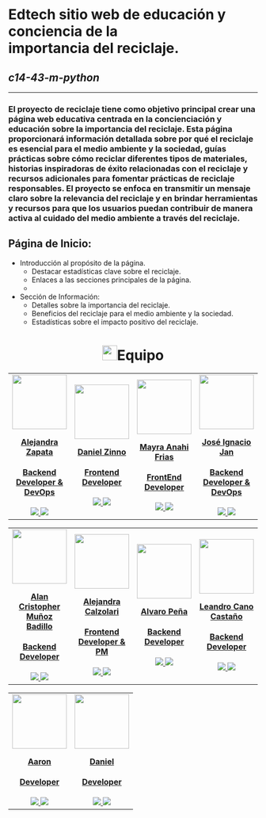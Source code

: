 # Edtech sitio web de educación y conciencia de la importancia del reciclaje.

## *c14-43-m-python*
---
### El proyecto de reciclaje tiene como objetivo principal crear una página web educativa centrada en la concienciación y educación sobre la importancia del reciclaje. Esta página proporcionará información detallada sobre por qué el reciclaje es esencial para el medio ambiente y la sociedad, guías prácticas sobre cómo reciclar diferentes tipos de materiales, historias inspiradoras de éxito relacionadas con el reciclaje y recursos adicionales para fomentar prácticas de reciclaje responsables. El proyecto se enfoca en transmitir un mensaje claro sobre la relevancia del reciclaje y en brindar herramientas y recursos para que los usuarios puedan contribuir de manera activa al cuidado del medio ambiente a través del reciclaje.

## Página de Inicio:

* Introducción al propósito de la página.
  * Destacar estadísticas clave sobre el reciclaje.
  * Enlaces a las secciones principales de la página.
  * 
* Sección de Información:
  * Detalles sobre la importancia del reciclaje.
  * Beneficios del reciclaje para el medio ambiente y la sociedad.
  * Estadísticas sobre el impacto positivo del reciclaje.

<h1 align="center"> 
<img src="https://media1.giphy.com/media/gF2m2JOyGReppog8hU/giphy.gif" width="30px">Equipo
</h1>

<table>
  <tr>
    <td>
      <div align="center">
        <a href="https://www.linkedin.com/in/alejandrazapatap/" target="_blank" rel="author">
          <img width="110" src="https://media.licdn.com/dms/image/C4D03AQGSE3zGLNuitg/profile-displayphoto-shrink_200_200/0/1645888079340?e=1701907200&v=beta&t=otsZUY8Kzi0OiRSVLYFWiixa5x-XIkazEEGq9EH8HEk"/>
        </a>
        <a href="https://www.linkedin.com/in/alejandrazapatap/" target="_blank" rel="author">
          <h4 style="margin-top: 1rem;">Alejandra Zapata</h4>
          <h4 style="margin-top: 1rem;">Backend Developer & DevOps</h4>
        </a>
        <a href="https://github.com/alejandrazapatap" target="_blank">
          <img src="https://img.shields.io/static/v1?style=for-the-badge&message=GitHub&color=172B4D&logo=GitHub&logoColor=FFFFFF&label="/>
        </a>
        <a href="https://www.linkedin.com/in/alejandrazapatap/" target="_blank">
          <img src="https://img.shields.io/badge/linkedin%20-%230077B5.svg?&style=for-the-badge&logo=linkedin&logoColor=white"/>
        </a>
      </div>
    </td>
    <td>
      <div align="center">
        <a href="https://www.linkedin.com/in/daniel-zinno/" target="_blank" rel="author">
          <img width="110" src="https://media.licdn.com/dms/image/D4D35AQGSsclzbfbVSg/profile-framedphoto-shrink_200_200/0/1688407879854?e=1697227200&v=beta&t=mSp-bcXMaG311Abw0gbvYplJEuZ1dvWW_NdjZQPvzVA"/>
        </a>
        <a href="https://github.com/danielzinnoprogramado" target="_blank" rel="author">
          <h4 style="margin-top: 1rem;">Daniel Zinno</h4>
          <h4 style="margin-top: 1rem;">Frontend Developer</h4>
        </a>
        <a href="https://github.com/danielzinnoprogramado" target="_blank">
          <img src="https://img.shields.io/static/v1?style=for-the-badge&message=GitHub&color=172B4D&logo=GitHub&logoColor=FFFFFF&label="/>
        </a>
        <a href="https://www.linkedin.com/in/daniel-zinno/" target="_blank">
          <img src="https://img.shields.io/badge/linkedin%20-%230077B5.svg?&style=for-the-badge&logo=linkedin&logoColor=white"/>
        </a>
      </div>
    </td>
    <td>
      <div align="center">
        <a href="https://www.linkedin.com/in/mayra-anahi-frias/" target="_blank" rel="author">
          <img width="110" src="https://avatars.githubusercontent.com/u/91628860?v=4"/>
        </a>
        <a href="https://github.com/MFrias1" target="_blank" rel="author">
          <h4 style="margin-top: 1rem;">Mayra Anahi Frias</h4>
          <h4 style="margin-top: 1rem;">FrontEnd Developer</h4>
        </a>
        <a href="https://github.com/MFrias1" target="_blank">
          <img src="https://img.shields.io/static/v1?style=for-the-badge&message=GitHub&color=172B4D&logo=GitHub&logoColor=FFFFFF&label="/>
        </a>
        <a href="https://www.linkedin.com/in/mayra-anahi-frias/" target="_blank">
          <img src="https://img.shields.io/badge/linkedin%20-%230077B5.svg?&style=for-the-badge&logo=linkedin&logoColor=white"/>
        </a>
      </div>
    </td>
    <td>
      <div align="center">
        <a href="https://www.linkedin.com/in/jos%C3%A9-jan-0583601b9/" target="_blank" rel="author">
          <img width="110" src="https://media.licdn.com/dms/image/D4D03AQHjwVw1Rr1sgQ/profile-displayphoto-shrink_200_200/0/1679258772975?e=1701907200&v=beta&t=chN4Ni2iEcsvw7uYi1lRZBabKnFxAlnIWNJzq43LIlk"/>
        </a>
        <a href="https://www.linkedin.com/in/jos%C3%A9-jan-0583601b9/" target="_blank" rel="author">
          <h4 style="margin-top: 1rem;">José Ignacio Jan</h4>
          <h4 style="margin-top: 1rem;">Backend Developer & DevOps</h4>
        </a>
        <a href="https://github.com/JoseJan21" target="_blank">
          <img src="https://img.shields.io/static/v1?style=for-the-badge&message=GitHub&color=172B4D&logo=GitHub&logoColor=FFFFFF&label="/>
        </a>
        <a href="https://www.linkedin.com/in/jos%C3%A9-jan-0583601b9/" target="_blank">
          <img src="https://img.shields.io/badge/linkedin%20-%230077B5.svg?&style=for-the-badge&logo=linkedin&logoColor=white"/>
        </a>
      </div>
    </td>
  </tr>
</table>

<table>
  <tr>
    <td>
      <div align="center">
        <a href="https://www.linkedin.com/in/almubadev/" target="_blank" rel="author">
          <img width="110" src="https://avatars.githubusercontent.com/u/98651071?v=4"/>
        </a>
        <a href="https://www.linkedin.com/in/almubadev/" target="_blank" rel="author">
          <h4 style="margin-top: 1rem;">Alan Cristopher Muñoz Badillo</h4>
          <h4 style="margin-top: 1rem;">Backend Developer</h4>
        </a>
        <a href="https://github.com/almubaDev" target="_blank">
          <img src="https://img.shields.io/static/v1?style=for-the-badge&message=GitHub&color=172B4D&logo=GitHub&logoColor=FFFFFF&label="/>
        </a>
        <a href="https://www.linkedin.com/in/almubadev/" target="_blank">
          <img src="https://img.shields.io/badge/linkedin%20-%230077B5.svg?&style=for-the-badge&logo=linkedin&logoColor=white"/>
        </a>
      </div>
    </td>
    <td>
      <div align="center">
        <a href="https://github.com/AleCalzo" target="_blank" rel="author">
          <img width="110" src="https://media.licdn.com/dms/image/C4D03AQHW6_bU5IfY9A/profile-displayphoto-shrink_200_200/0/1643643655209?e=1701907200&v=beta&t=ASut-5n3L6d8UwAngfzBi9o4OwcOW8U8OF4kE9YvYFg"/>
        </a>
        <a href="https://github.com/scarolayton" target="_blank" rel="author">
          <h4 style="margin-top: 1rem;">Alejandra Calzolari</h4>
          <h4 style="margin-top: 1rem;">Frontend Developer & PM</h4>
        </a>
        <a href="https://github.com/AleCalzo" target="_blank">
          <img src="https://img.shields.io/static/v1?style=for-the-badge&message=GitHub&color=172B4D&logo=GitHub&logoColor=FFFFFF&label="/>
        </a>
        <a href="https://www.linkedin.com/in/alejandra-calzolari/" target="_blank">
          <img src="https://img.shields.io/badge/linkedin%20-%230077B5.svg?&style=for-the-badge&logo=linkedin&logoColor=white"/>
        </a>
      </div>
    </td>
    <td>
      <div align="center">
        <a href="https://github.com/aalvaropc" target="_blank" rel="author">
          <img width="110" src="https://media.licdn.com/dms/image/D4E35AQG0Wqn0AUs8Fg/profile-framedphoto-shrink_200_200/0/1691818049473?e=1697223600&v=beta&t=Li0qkw2FS0xeDnTXxJBamRfgnQcLJLTmTO9OADBL8Tw"/>
        </a>
        <a href="https://github.com/cric992010" target="_blank" rel="author">
          <h4 style="margin-top: 1rem;">Alvaro Peña</h4>
          <h4 style="margin-top: 1rem;">Backend Developer</h4>
        </a>
        <a href="https://github.com/aalvaropc" target="_blank">
          <img src="https://img.shields.io/static/v1?style=for-the-badge&message=GitHub&color=172B4D&logo=GitHub&logoColor=FFFFFF&label="/>
        </a>
        <a href="https://www.linkedin.com/in/aalvarop-pe/" target="_blank">
          <img src="https://img.shields.io/badge/linkedin%20-%230077B5.svg?&style=for-the-badge&logo=linkedin&logoColor=white"/>
        </a>
      </div>
    </td>
    <td>
      <div align="center">
        <a href="https://github.com/LeanCano" target="_blank" rel="author">
          <img width="110" src="https://media.licdn.com/dms/image/C5603AQF63qqCZnlfFA/profile-displayphoto-shrink_200_200/0/1594666436901?e=1701907200&v=beta&t=zo0G2-gPPX1WMCXNOZ9UBUdV_HCzhS_FM-WYHxy8_SQ"/>
        </a>
        <a href="https://www.linkedin.com/in/Leandrocanoc/" target="_blank" rel="author">
          <h4 style="margin-top: 1rem;">Leandro Cano Castaño</h4>
          <h4 style="margin-top: 1rem;">Backend Developer</h4>
        </a>
        <a href="https://github.com/LeanCano" target="_blank">
          <img src="https://img.shields.io/static/v1?style=for-the-badge&message=GitHub&color=172B4D&logo=GitHub&logoColor=FFFFFF&label="/>
        </a>
        <a href="https://www.linkedin.com/in/Leandrocanoc/" target="_blank">
          <img src="https://img.shields.io/badge/linkedin%20-%230077B5.svg?&style=for-the-badge&logo=linkedin&logoColor=white"/>
        </a>
      </div>
    </td>
  </tr>
</table>

<table>
  <tr>
    <td>
      <div align="center">
        <a href="https://www.linkedin.com/in/alejandrazapatap/" target="_blank" rel="author">
          <img width="110" src="#"/>
        </a>
        <a href="https://www.linkedin.com/in/alejandrazapatap/" target="_blank" rel="author">
          <h4 style="margin-top: 1rem;">Aaron</h4>
          <h4 style="margin-top: 1rem;">Developer</h4>
        </a>
        <a href="https://github.com/alejandrazapatap" target="_blank">
          <img src="https://img.shields.io/static/v1?style=for-the-badge&message=GitHub&color=172B4D&logo=GitHub&logoColor=FFFFFF&label="/>
        </a>
        <a href="https://www.linkedin.com/in/alejandrazapatap/" target="_blank">
          <img src="https://img.shields.io/badge/linkedin%20-%230077B5.svg?&style=for-the-badge&logo=linkedin&logoColor=white"/>
        </a>
      </div>
    </td>
    <td>
      <div align="center">
        <a href="https://github.com/alejandrazapatap" target="_blank" rel="author">
          <img width="110" src="#"/>
        </a>
        <a href="https://github.com/alejandrazapatap" target="_blank" rel="author">
          <h4 style="margin-top: 1rem;">Daniel</h4>
          <h4 style="margin-top: 1rem;">Developer</h4>
        </a>
        <a href="https://github.com/alejandrazapatap" target="_blank">
          <img src="https://img.shields.io/static/v1?style=for-the-badge&message=GitHub&color=172B4D&logo=GitHub&logoColor=FFFFFF&label="/>
        </a>
        <a href="https://www.linkedin.com/in/alejandrazapatap/" target="_blank">
          <img src="https://img.shields.io/badge/linkedin%20-%230077B5.svg?&style=for-the-badge&logo=linkedin&logoColor=white"/>
        </a>
      </div>
    </td>
</table>
